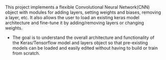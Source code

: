 This project implements a flexible Convolutional Neural Network(CNN) object with modules for adding layers, setting weights and biases, removing a layer, etc. It also allows the user to load an existing keras model architecture and fine-tune it by adding/removing layers or changing weights.

- The goal is to understand the overall architecture and functionality of the Keras/Tensorflow model and layers object so that pre-existing models can be loaded and easily edited without having to build or train from scratch. 

